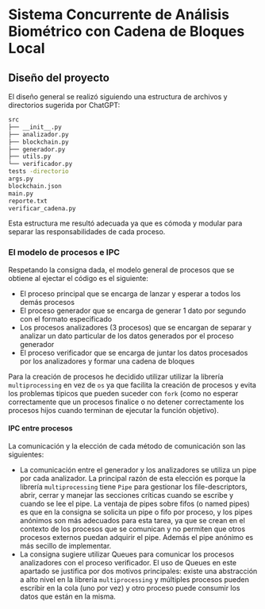 # Sistema Concurrente de Análisis Biométrico con Cadena de Bloques Local

## Diseño del proyecto

El diseño general se realizó siguiendo una estructura de archivos y directorios sugerida por ChatGPT:
```bash
src
├── __init__.py
├── analizador.py
├── blockchain.py
├── generador.py
├── utils.py
└── verificador.py
tests -directorio
args.py
blockchain.json
main.py
reporte.txt
verificar_cadena.py
```
Esta estructura me resultó adecuada ya que es cómoda y modular para separar las responsabilidades de cada proceso.

### El modelo de procesos e IPC

Respetando la consigna dada, el modelo general de procesos que se obtiene al ejectar el código es el siguiente:

- El proceso principal que se encarga de lanzar y esperar a todos los demás procesos
- El proceso generador que se encarga de generar 1 dato por segundo con el formato especificado
- Los procesos analizadores (3 procesos) que se encargan de separar y analizar un dato particular de los datos generados por el proceso generador
- El proceso verificador que se encarga de juntar los datos procesados por los analizadores y formar una cadena de bloques

Para la creación de procesos he decidido utilizar utilizar la librería `multiprocessing` en vez de `os` ya que facilita la creación de procesos y evita los problemas típicos que pueden suceder con `fork` (como no esperar correctamente que un procesos finalice o no detener correctamente los procesos hijos cuando terminan de ejecutar la función objetivo).

#### IPC entre procesos

La comunicación y la elección de cada método de comunicación son las siguientes:

- La comunicación entre el generador y los analizadores se utiliza un pipe por cada analizador. La principal razón de esta elección es porque la librería `multiprocessing` tiene `Pipe` para gestionar los file-descriptors, abrir, cerrar y manejar las secciones críticas cuando se escribe y cuando se lee el pipe. La ventaja de pipes sobre fifos (o named pipes) es que en la consigna se solicita un pipe o fifo por proceso, y los pipes anónimos son más adecuados para esta tarea, ya que se crean en el contexto de los procesos que se comunican y no permiten que otros procesos externos puedan adquirir el pipe. Además el pipe anónimo es más secillo de implementar.
- La consigna sugiere utilizar Queues para comunicar los procesos analizadores con el proceso verificador. El uso de Queues en este apartado se justifica por dos motivos principales: existe una abstracción a alto nivel en la librería `multiprocessing` y múltiples procesos pueden escribir en la cola (uno por vez) y otro proceso puede consumir los datos que están en la misma. 
